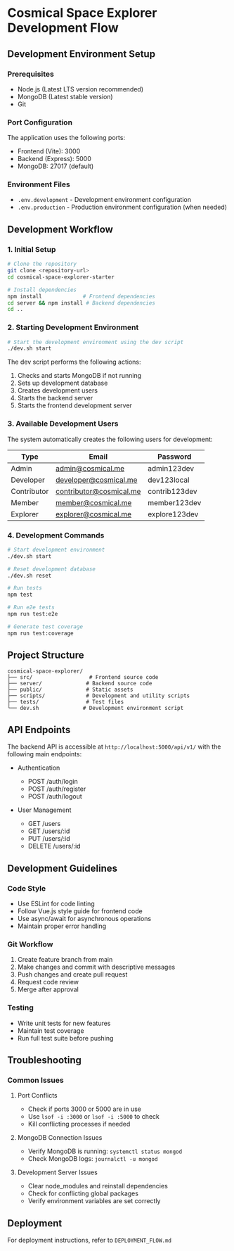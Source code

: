 # Cosmical Space Explorer Development Flow

## Development Environment Setup

### Prerequisites
- Node.js (Latest LTS version recommended)
- MongoDB (Latest stable version)
- Git

### Port Configuration
The application uses the following ports:
- Frontend (Vite): 3000
- Backend (Express): 5000
- MongoDB: 27017 (default)

### Environment Files
- `.env.development` - Development environment configuration
- `.env.production` - Production environment configuration (when needed)

## Development Workflow

### 1. Initial Setup
```bash
# Clone the repository
git clone <repository-url>
cd cosmical-space-explorer-starter

# Install dependencies
npm install             # Frontend dependencies
cd server && npm install # Backend dependencies
cd ..
```

### 2. Starting Development Environment
```bash
# Start the development environment using the dev script
./dev.sh start
```

The dev script performs the following actions:
1. Checks and starts MongoDB if not running
2. Sets up development database
3. Creates development users
4. Starts the backend server
5. Starts the frontend development server

### 3. Available Development Users
The system automatically creates the following users for development:

| Type        | Email                  | Password      |
|-------------|------------------------|---------------|
| Admin       | admin@cosmical.me      | admin123dev   |
| Developer   | developer@cosmical.me  | dev123local   |
| Contributor | contributor@cosmical.me| contrib123dev |
| Member      | member@cosmical.me     | member123dev  |
| Explorer    | explorer@cosmical.me   | explore123dev |

### 4. Development Commands
```bash
# Start development environment
./dev.sh start

# Reset development database
./dev.sh reset

# Run tests
npm test

# Run e2e tests
npm run test:e2e

# Generate test coverage
npm run test:coverage
```

## Project Structure

```
cosmical-space-explorer/
├── src/                  # Frontend source code
├── server/              # Backend source code
├── public/              # Static assets
├── scripts/             # Development and utility scripts
├── tests/               # Test files
└── dev.sh              # Development environment script
```

## API Endpoints

The backend API is accessible at `http://localhost:5000/api/v1/` with the following main endpoints:

- Authentication
  - POST /auth/login
  - POST /auth/register
  - POST /auth/logout

- User Management
  - GET /users
  - GET /users/:id
  - PUT /users/:id
  - DELETE /users/:id

## Development Guidelines

### Code Style
- Use ESLint for code linting
- Follow Vue.js style guide for frontend code
- Use async/await for asynchronous operations
- Maintain proper error handling

### Git Workflow
1. Create feature branch from main
2. Make changes and commit with descriptive messages
3. Push changes and create pull request
4. Request code review
5. Merge after approval

### Testing
- Write unit tests for new features
- Maintain test coverage
- Run full test suite before pushing

## Troubleshooting

### Common Issues

1. Port Conflicts
   - Check if ports 3000 or 5000 are in use
   - Use `lsof -i :3000` or `lsof -i :5000` to check
   - Kill conflicting processes if needed

2. MongoDB Connection Issues
   - Verify MongoDB is running: `systemctl status mongod`
   - Check MongoDB logs: `journalctl -u mongod`

3. Development Server Issues
   - Clear node_modules and reinstall dependencies
   - Check for conflicting global packages
   - Verify environment variables are set correctly

## Deployment

For deployment instructions, refer to `DEPLOYMENT_FLOW.md`
